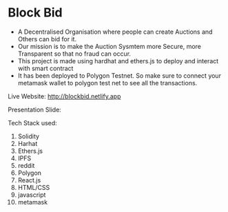 # **Block Bid**

- A Decentralised Organisation where people can create Auctions and Others can bid for it.
- Our mission is to make the Auction Sysmtem more Secure, more Transparent so that no fraud can occur.
- This project is made using hardhat and ethers.js to deploy and interact with smart contract
- It has been deployed to Polygon Testnet. So make sure to connect your metamask wallet to polygon test net to see all the transactions.

Live Website: http://blockbid.netlify.app

Presentation Slide:

Tech Stack used:

1. Solidity
2. Harhat
3. Ethers.js
4. IPFS
5. reddit
6. Polygon
7. React.js
8. HTML/CSS
9. javascript
10. metamask
